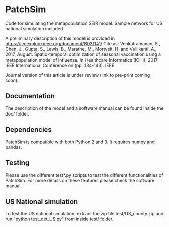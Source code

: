# PatchSim
Code for simulating the metapopulation SEIR model. Sample network for US national simulation included. 

A preliminary description of this model is provided in 
https://ieeexplore.ieee.org/document/8031141/
Cite as: Venkatramanan, S., Chen, J., Gupta, S., Lewis, B., Marathe, M., Mortveit, H. and Vullikanti, A., 2017, August. 
Spatio-temporal optimization of seasonal vaccination using a metapopulation model of influenza. In Healthcare Informatics (ICHI), 2017 IEEE International Conference on (pp. 134-143). IEEE.

Journal version of this article is under review (link to pre-print coming soon). 


## Documentation

The description of the model and a software manual can be found inside the doc/ folder. 

## Dependencies

PatchSim is compatible with both Python 2 and 3. It requires numpy and pandas. 


## Testing

Please use the different test*.py scripts to test the different functionalities of PatchSim. For more details on these features please check the software manual.


## US National simulation

To test the US national simulation, extract the zip file test/US_county.zip and run "python test_det_US.py" from inside test/ folder. 
